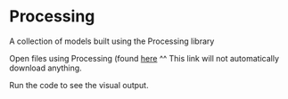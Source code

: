 # Processing
A collection of models built using the Processing library

Open files using Processing (found [here](https://processing.org/download/)
^^ This link will not automatically download anything.

Run the code to see the visual output.
